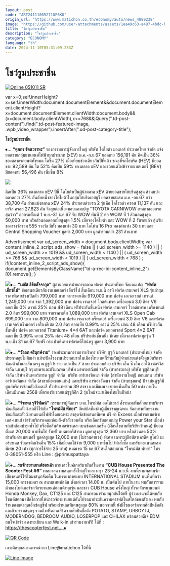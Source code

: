 ```yaml
---
layout: post
code: "ART24111005271UP6KO"
origin_url: "https://www.matichon.co.th/economy/auto/news_4889238"
image: "https://github.com/user-attachments/assets/1ea49c63-a487-4bdc-bff8-51ab0bb830f7"
title: "โชว์รูมประชาชื่น"
description: "โชว์รูมประชาชื่น"
category: "ECONOMY"
language: "th"
date: 2024-11-10T05:31:09.283Z
---
```


# โชว์รูมประชาชื่น

[![](https://www.matichon.co.th/wp-content/uploads/2024/11/Online-051011-SR.jpg "Online 051011 SR")](https://www.matichon.co.th/wp-content/uploads/2024/11/Online-051011-SR.jpg)

var x=0;self.innerHeight?x=self.innerWidth:document.documentElement&&document.documentElement.clientHeight?x=document.documentElement.clientWidth:document.body&&(x=document.body.clientWidth),x<=768&&jQuery(".td-post-content").find(".td-post-featured-image, .wpb\_video\_wrapper").insertAfter(".ud-post-category-title");

**โชว์รูมประชาชื่น**

⦁….**“ศุภกร รัตนวราหะ”** รองกรรมการผู้จัดการใหญ่ บริษัท โตโยต้า มอเตอร์ ประเทศไทย จำกัด แจ้งยอดขายกลุ่มยานยนต์ไฟฟ้าทุกประเภท (xEV) ม.ค.-ก.ย.67 ยอดขาย 156,191 คัน คิดเป็น 36% ของตลาดรถยนต์ทั้งหมด โตขึ้น 27% เมื่อเทียบช่วงเดียวกันปีที่แล้ว ขณะที่รถไฮบริด (HEV) มียอดขาย 92,589 คัน โต 52% คิดเป็น 59% ของตลาด xEV และรถยนต์ไฟฟ้าจากแบตเตอรี่ (BEV) มียอดขาย 56,496 คัน เพิ่มขึ้น 8%

![](https://www.matichon.co.th/wp-content/uploads/2024/11/โชว์รูม-โตโยต้า.jpg)

คิดเป็น 36% ของตลาด xEV ปีนี้ โตโยต้าเป็นผู้นำตลาด xEV ด้วยยอดขายไฮบริดสูงสุด ส่วนแบ่งตลาดกว่า 27% อันดับหนึ่งของโตโยต้าในกลุ่มไฮบริดเอสยูวี ยอดขายสะสม ม.ค.-กย.67 กว่า 38,700 คัน ส่วนแบ่งตลาด xEV 24% ประกอบด้วยรถ 2 รุ่นคือ โคโรลล่า ครอส 11,137 คัน และยาริส ครอส 27,623 คัน จึงลุยต่อเนื่องมอบแคมเปญ “TOYOTA CARNIWOW เทศกาลออกรถสุดว้าว” ออกรถตั้งแต่ 1 พ.ย.-31 ธ.ค.67 รับ WOW ทันที 2 ต่อ WOW ที่ 1 ส่วนลดสูงสุด 50,000 บาท หรือส่วนลดดอกเบี้ยสูงสุด 1.5% เมื่อจองโตโยต้า และ WOW ที่ 2 รับรถแล้ว ลุ้นรับของรางวัลรวม 555 รางวัล มีทั้ง ทองแท่ง 30 บาท ไอโฟน 16 Pro ทองคำแท่ง 30 บาท และ Central Shopping Voucher มูลค่า 2,000 บาท มูลค่ารวมกว่า 231 ล้านบาท

Advertisement var ud\_screen\_width = document.body.clientWidth; var content\_inline\_2\_script\_ads\_show = false || ( ud\_screen\_width >= 1140 ) || ( ud\_screen\_width >= 1019 && ud\_screen\_width < 1140 ) || ( ud\_screen\_width >= 768 && ud\_screen\_width < 1019 ) || ( ud\_screen\_width < 768 ) ; if(!content\_inline\_2\_script\_ads\_show){ document.getElementsByClassName("td-a-rec-id-content\_inline\_2")\[0\].remove(); }

![](https://www.matichon.co.th/wp-content/uploads/2024/11/โชว์รูม-ฟอร์ด.jpg)⦁….**“เมธัส ลิขิตสัจจากุล”** ผู้อำนวยการฝ่ายการตลาด ฟอร์ด ประเทศไทย จัดแคมเปญ **“ฟอร์ด เอ็กซ์โป”** ข้อเสนอเดียวกับงานมอเตอร์ เอ็กซ์โป สิ้นเดือน พ.ย.นี้ อาทิ ฟอร์ด เรนเจอร์ XLS รุ่นล่าสุด ราคาพิเศษช่วงเปิดตัว 799,000 บาท จากราคาเต็ม 919,000 บาท ฟอร์ด เอเวอเรสต์ เทรนด์ 1,249,000 บาท จาก 1,392,000 บาท ฟอร์ด เรนเจอร์ ไวลด์แทรค เครื่องยนต์ 3.0 ลิตร V6 ดอกเบี้ย 0% ดาวน์ 25% ผ่อน 48 เดือน ฟรีประกันชั้นหนึ่ง ฟอร์ด เรนเจอร์ ไวลด์แทรค เครื่องยนต์ 2.0 ลิตร 999,000 บาท จากราคาเต็ม 1,089,000 บาท ฟอร์ด เรนเจอร์ XLS Open Cab 699,000 บาท จาก 809,000 บาท ฟอร์ด เรนเจอร์ แร็พเตอร์ เครื่องยนต์ 3.0 ลิตร V6 และฟอร์ด เรนเจอร์ แร็พเตอร์ เครื่องดีเซล 2.0 ลิตร ดอกเบี้ย 0.99% ดาวน์ 25% ผ่อน 48 เดือน ฟรีประกันชั้นหนึ่ง ฟอร์ด เอเวอเรสต์ Titanium+ 4×4 6AT และฟอร์ด เอเวอเรสต์ Sport 4×2 6AT ดอกเบี้ย 0.99% ดาวน์ 25% ผ่อน 48 เดือน ฟรีประกันชั้นหนึ่ง พิเศษ เมื่อจองฟอร์ดทุกรุ่น 1 พ.ย.ถึง 31 ธค.67 รับฟรี กระเป๋าเดินทางฟอร์ดดีไซน์หรู มูลค่า 3,900 บาท

![](https://www.matichon.co.th/wp-content/uploads/2024/11/โชว์รูม-ซูซูกิ.jpg)⦁….**“วัลลภ ตรีฤกษ์งาม”** รองประธานกรรมการบริหาร บริษัท ซูซูกิ มอเตอร์ (ประเทศไทย) จำกัด ประกาศลุยไม่มีแผ่ว แม้จะปิดโรงงานประกอบรถในเมืองไทย แต่ก็ร่วมกับผู้จำหน่ายแต่งตั้งศูนย์บริการซ่อมตัวถังและสีมาตรฐานซูซูกิ 5 ราย แบ่งเป็น 7 สาขา ประกอบด้วย บริษัท เอ็น ซี เอ็ม ออโต้ เซอร์วิส จำกัด นนทบุรี กรุงเทพฯและปริมณฑล บริษัท มาพรพาณิชย์ จำกัด (สาขาระยอง) บริษัท ซูซูกิลพบุรี จำกัด บริษัท อินเตอร์เทรด ซูซูกิ จำกัด  บริษัท อาร์เฮงวัฒนา จำกัด (สำนักงานใหญ่) ขอนแก่น บริษัท อาร์เฮงวัฒนา จำกัด (สาขาเมืองขอนแก่น) และบริษัท อาร์เฮงวัฒนา จำกัด (สาขาชุมแพ) ปัจจุบันซูซูกิมีศูนย์บริการซ่อมตัวถังและสี ทั่วประเทศรวม 39 สาขา และมีแผนจะขยายเพิ่มเป็น 50 แห่ง ภายในเดือนมีนาคม 2568 เพื่อรองรับรถยนต์ซูซูกิอีก 2 รุ่นใหม่จะมาเมืองไทยในปีหน้า

![](https://www.matichon.co.th/wp-content/uploads/2024/11/โชว์รูม-ไพรม์มัส.jpg)⦁….**“จิระพล รุจิวิพัฒน์”** กรรมการผู้จัดการ บจก.ไพรม์มัส ออโต้เฮาส์ สั่งระดมเพิ่มศักยภาพบริการซ่อมสีและตัวถังรถอีวีให้กับ **“ไพรม์มัส พัทยา”** อัพสกิลทีมช่างผู้เชี่ยวชาญเฉพาะ จัดอบรมทักษะงานซ่อมสีและตัวถังยานยนต์ไฟฟ้าโดยเฉพาะ ล่าสุดจัดข้อเสนอพิเศษ ฟรี ค่า Excess เมื่อนำรถเมอร์เซเดส-เบนซ์ เข้ารับบริการเคลมซ่อมสี-ตัวถังรอบคัน หรือเลือกรับแคมเปญ Power your Star เมื่อนำรถเข้าซ่อมบำรุงทั่วไป หรือซื้อสินค้าเมอร์เซเดส-เบนซ์คอลเลคชัน (เงื่อนไขตามที่บริษัทกำหนด) มียอดตั้งแต่ 20,000 บาทขึ้นไป รับฟรี แบตเตอรี่สำรอง มูลค่าสูงสุด 12,360 บาท หรือส่วนลด 50% สำหรับค่าแบตเตอรี่ มูลค่าสูงสุด 12,000 บาท (ไม่รวมค่าแรง) พิเศษ เฉพาะผู้ถือบัตรเครดิต ยูโอบี เมอร์เซเดส รับเครดิตเงินคืน 15% เมื่อมียอดใช้จ่าย 9,000 บาทขึ้นไป /คำสั่งซื้อ และรับคะแนนสะสมพิเศษ 20 เท่า (ทุกการใช้จ่าย 25 บาท) หมดเขต 15 ธค.67 สนใจสอบถาม “ไพรม์มัส พัทยา” โทร 0-38051-555 หรือ Line : @primuspattaya

![](https://www.matichon.co.th/wp-content/uploads/2024/11/โชว์รูม-ฮอนด้า.jpg)⦁….**รถจักรยานยนต์ฮอนด้า** ชวนชาวไบค์เกอร์มามันส์ในงาน **“CUB House Presented The Scooter Fest #6”** เทศกาลความสนุกครั้งใหญ่ใจกลางกรุง 23-24 พ.ย.นี้ งานนี้รวมพลคนรักเสียงดนตรีให้ได้มาสนุกจัดเต็ม ในบรรยากาศแบบ INTERNATIONAL STADIUM บนพื้นที่กว่า 15,000 ตารางเมตร ณ สนามเทพหัสดิน ตั้งแต่เวลา 14.00 น. เป็นต้นไป ภายในงาน พบกับการรวมตัวของไบค์เกอร์รถจักรยานยนต์ฮอนด้าทุกรุ่น และชาว CUB House ครั้งใหญ่ ทั้งรถจักรยานยนต์ Honda Monkey, Dax, CT125 และ C125 สามารถมาร่วมสนุกกันได้ฟรี ผู้ร่วมงานจะได้พบกับโซนคัสตอม เปิดโอกาสให้นำรถจักรยานยนต์คันโปรดมาประชันความคราฟต์ในสไตล์ของตัวเอง พบกับร้านของแต่งสุดเอ็กซ์คลูซีฟ พร้อมส่วนลดพิเศษสูงสุด 80% นอกจากนี้ ยังมีโซนอาร์ตจากศิลปินชื่อดัง และกิจกรรมสนุกๆ รวมถึงฟรีคอนเสิร์ตจากศิลปินชื่อดัง POTATO, STAMP, URBOYTJ, MODERNDOG, BEDROOM AUDIO, LOSERPOP และ CHILAX พร้อมด้วยดีเจ EDM สนใจเข้าร่วม ลงทะเบียน และ Walk-in เข้าร่วมงานฟรี! ได้ที่ : https://thescooterfest.net….⦁

[![QR Code](https://www.matichon.co.th/wp-content/uploads/2023/07/wob1371z.jpg)](https://lin.ee/ht0nDxX)

เกาะติดทุกสถานการณ์จาก Line@matichon ได้ที่นี่

[![Line Image](https://www.matichon.co.th/wp-content/uploads/2023/07/th.png)](https://lin.ee/ht0nDxX)